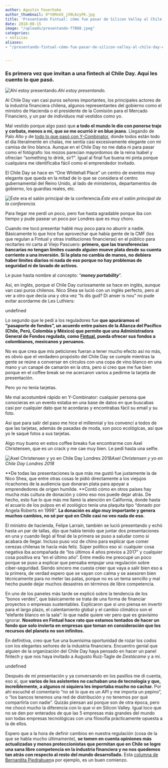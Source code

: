 ```yaml
---
author: Agustin Feuerhake
author_thumbnail: 0*t6MxUX_jX9L6zyFK.jpg
title: 'Presentando Fintual: cómo fue pasar de Silicon Valley al Chile Day en Londres.'
date: 2018-08-15
image: "/uploads/presentando-f7808.jpeg"
categories:
- noticias
aliases:
- "/presentando-fintual-cómo-fue-pasar-de-silicon-valley-al-chile-day-en-londres-447fe131b098/"


---
```


### Es primera vez que invitan a una fintech al Chile Day. Aquí les cuento lo que pasó.

![Ahí estoy presentando.](/uploads/presentando-f7170.jpeg)*Ahí estoy presentando.*

Al Chile Day van casi puros señores importantes, los principales actores de la industria financiera chilena, algunos representantes del gobierno como el ministro de Hacienda o el presidente de la Comisión para el Mercado Financiero, y un par de individuos mal vestidos como yo.

Mal vestido porque algo pasó que **a todo el mundo le dio con ponerse traje y corbata, menos a mí, que se me ocurrió ir en blue jeans**. Llegando de Palo Alto y de [todo lo que pasó con Y-Combinator](https://blog.fintual.cl/c%C3%B3mo-fuimos-la-primera-startup-chilena-en-quedar-en-y-combinator-41363df2e2dc), donde todos están todo el día literalmente en chalas, me sentía casi excesivamente elegante con mi camisa de lino blanca. Aunque en el Chile Day no me daba ni para pasar como el fotógrafo: los mozos parecían mayordomos de la reina Isabel y ofrecían “something to drink, sir?”. Igual al final fue buena mi pinta porque cualquiera me identificaba fácil como el emprendedor invitado.

El Chile Day se hace en “One Whitehall Place” un centro de eventos muy elegante que queda en la mitad de lo que se considera el centro gubernamental del Reino Unido, al lado de ministerios, departamentos de gobierno, los guardias reales, etc.

![Éste era el salón principal de la conferencia.](/uploads/presentando-f1707.jpeg)*Éste era el salón principal de la conferencia.*

Para llegar me perdí un poco, pero fue hasta agradable porque iba con tiempo y pude pasear un poco por Londres que es muy choro.

Cuando me tocó presentar hablé muy poco para no aburrir a nadie. Básicamente lo que hice fue aprovechar que había gente de la CMF (los que regulan a Fintual y otras instituciones financieras) en el público para recitarles mi carta al Viejo Pascuero: **primero, que las transferencias bancarias no tengan límites cuando alguien mueve plata desde su cuenta corriente a una inversión. Si la plata no cambia de manos, no debiera haber límites diarios ni nada de eso porque no hay problemas de seguridad ni de lavado de activos.**

Le puse hasta nombre al concepto: “***money portability***”.

Así, en inglés, porque el Chile Day curiosamente se hace en inglés, aunque van casi puros chilenos. Nico Shea se lució con un inglés perfecto, pero al ver a otro que decía una y otra vez “Is dis gud? Di anser is nou” no pude evitar acordarme de Les Luthiers:

undefined

Lo segundo que le pedí a los reguladores fue **que apuráramos el “pasaporte de fondos”, un acuerdo entre países de la Alianza del Pacífico (Chile, Perú, Colombia y México) que permite que una Administradora General de Fondos regulada, como [Fintual](https://www.fintual.cl), pueda ofrecer sus fondos a colombianos, mexicanos y peruanos.**

No es que crea que mis peticiones fueran a tener mucho efecto así no más, es obvio que el verdadero propósito del Chile Day se cumple mientras la gente se reúne a conversar en círculos con una copa de vino blanco en una mano y un canapé de camarón en la otra, pero sí creo que me fue bien porque en el coffee break se me acercaron varios a pedirme la tarjeta de presentación.

Pero yo no tenía tarjetas.

Me mal acostumbré rápido en Y-Combinator: cualquier persona que conocieras en un evento estaba en una base de datos en que buscabas casi por cualquier dato que te acordaras y encontrabas fácil su email y su foto.

Así que para salir del paso me hice el millennial y los convencí a todos de que las tarjetas, además de pasadas de moda, son poco ecológicas, así que yo le saqué fotos a sus tarjetas.

Algo muy bueno en estos coffee breaks fue encontrarme con Axel Christensen, que es un crack y me cae muy bien. Le pedí hasta una selfie.

![Axel Christensen y yo en Chile Day Londres 2018](/uploads/presentando-f7808.jpeg)*Axel Christensen y yo en Chile Day Londres 2018*

**De todas las presentaciones la que más me gustó fue justamente la de Nico Shea, que entre otras cosas le pidió directamente a los viejujos ricachones de la audiencia que donaran plata para apoyar a emprendedores de origen humilde. **Contó cómo en otros países hay mucha más cultura de donación y cómo eso nos puede dejar atrás. De hecho, esto fue lo que más me llamó la atención en California, donde hasta el acuario de los pulpos en el zoológico tenía una plaquita tipo “donado por Angela Roberts en 1998”. **La donación es algo muy importante y genera muchos cambios, no sé por qué en Chile casi no veo nada de eso.**

El ministro de hacienda, Felipe Larraín, también se lució presentando y echó hasta un par de tallas, dijo que había tenido que juntar dos presentaciones en una y cuando llegó al final de la primera se puso a saludar como si acabara de llegar. Incluso puso voz de chino para explicar que comer cerezas chilenas te hacía más feliz. Súper político eso sí: cualquier cosa negativa iba acompañada de “los últimos 4 años previos a 2017” y cualquier cosa positiva era “en el último año”. Entre medio me preocupé un poco porque se puso a explicar que pensaba empujar una regulación sobre ciber-seguridad. Siendo sincero me cuesta creer que vaya a salir bien eso a la primera, de verdad espero que se vayan con calma y se asesoren bien técnicamente para no meter las patas, porque no es un tema sencillo y mal hecho puede dejar muchos desastres en términos de libre competencia.

En uno de los paneles más tarde se explicó sobre la tendencia de los “bonos verdes”, que básicamente se trata de una forma de financiar proyectos o empresas sustentables. Explicaron que si uno piensa en invertir para el largo plazo, el calentamiento global y el cambio climático son el “elefante blanco en la sala”: lo que nadie quiere ver pero que es gravísimo ignorar. **Nosotros en Fintual hace rato que estamos tentados de hacer un fondo que solo invierta en empresas que toman en consideración que los recursos del planeta no son infinitos.**

En definitiva, creo que fue una buenísima oportunidad de rozar los codos con los elegantes señores de la industria financiera. Encuentro genial que alguien de la organización del Chile Day haya pensado en hacer un panel fintech y que nos haya invitado a Augusto Ruiz-Tagle de *Destácame* y a mí.

undefined

Después de mi presentación y ya conversando en los pasillos me di cuenta, eso sí, que **varios de los asistentes no cachaban una de tecnología y que, increíblemente, a algunos ni siquiera les importaba mucho no cachar.** Por ahí escuché el comentario “no sé lo que es un API y me importa un pepino”, o “los bancos tenemos una red de distribución y no tenemos por qué compartirla con nadie”. Quizás piensan así porque son de otra época, pero me chocó mucho la diferencia con lo que vi en Silicon Valley. Igual loco que no se den por enterados de que las 5 empresas más grandes del mundo son todas empresas tecnológicas con una filosofía prácticamente opuesta a la de ellos.

Espero que a la hora de definir cambios en nuestra regulación (cosa de la que se habla mucho últimamente), **se tomen en cuenta opiniones más actualizadas y menos proteccionistas que permitan que en Chile se logre una sana libre competencia en la industria financiera y no nos quedemos tan atrás con respecto al resto del mundo desarrollado.** Esta [columna de Bernardita Piedrabuen](http://www.elmercurio.com/Inversiones/Noticias/Columnas/2018/09/20/El-desafio-legal-de-la-banca-abierta.aspx)a por ejemplo, es un buen comienzo.
